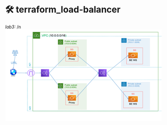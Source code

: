 # 🛠 terraform_load-balancer
*lab3:*
/n
![lab](https://github.com/MahmoudSamir0/terraform_load-balancer/blob/master/screenshot/lab.png)
